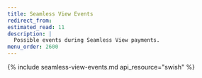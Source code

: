 ```yaml
---
title: Seamless View Events
redirect_from:
estimated_read: 11
description: |
  Possible events during Seamless View payments.
menu_order: 2600
---
```


{% include seamless-view-events.md api_resource="swish" %}